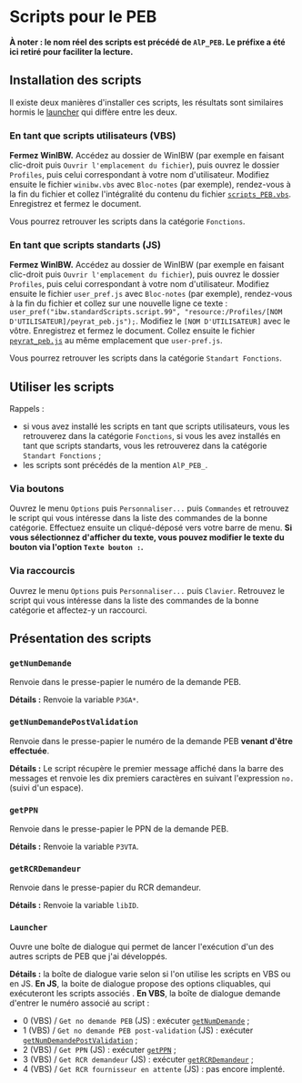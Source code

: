 # Scripts pour le PEB

__À noter : le nom réel des scripts est précédé de `AlP_PEB`. Le préfixe a été ici retiré pour faciliter la lecture.__

## Installation des scripts

Il existe deux manières d'installer ces scripts, les résultats sont similaires hormis le [launcher](https://github.com/Alban-Peyrat/Scripts-WinIBW/blob/main/PEB.md#launcher) qui diffère entre les deux. 

### En tant que scripts utilisateurs (VBS)

__Fermez WinIBW.__
Accédez au dossier de WinIBW (par exemple en faisant clic-droit puis `Ouvrir l'emplacement du fichier`), puis ouvrez le dossier `Profiles`, puis celui correspondant à votre nom d'utilisateur.
Modifiez ensuite le fichier `winibw.vbs` avec `Bloc-notes` (par exemple), rendez-vous à la fin du fichier et collez l'intégralité du contenu du fichier [`scripts_PEB.vbs`](https://github.com/Alban-Peyrat/Scripts-WinIBW/blob/main/scripts_PEB.vbs).
Enregistrez et fermez le document.

Vous pourrez retrouver les scripts dans la catégorie `Fonctions`.

### En tant que scripts standarts (JS)

__Fermez WinIBW.__
Accédez au dossier de WinIBW (par exemple en faisant clic-droit puis `Ouvrir l'emplacement du fichier`), puis ouvrez le dossier `Profiles`, puis celui correspondant à votre nom d'utilisateur.
Modifiez ensuite le fichier `user_pref.js` avec `Bloc-notes` (par exemple), rendez-vous à la fin du fichier et collez sur une nouvelle ligne ce texte : `user_pref("ibw.standardScripts.script.99", "resource:/Profiles/[NOM D'UTILISATEUR]/peyrat_peb.js");`.
Modifiez le `[NOM D'UTILISATEUR]` avec le vôtre.
Enregistrez et fermez le document.
Collez ensuite le fichier [`peyrat_peb.js`](https://github.com/Alban-Peyrat/Scripts-WinIBW/blob/main/peyrat_peb.js) au même emplacement que `user-pref.js`.

Vous pourrez retrouver les scripts dans la catégorie `Standart Fonctions`.

## Utiliser les scripts

Rappels :
* si vous avez installé les scripts en tant que scripts utilisateurs, vous les retrouverez dans la catégorie `Fonctions`, si vous les avez installés en tant que scripts standarts, vous les retrouverez dans la catégorie `Standart Fonctions` ;
* les scripts sont précédés de la mention `AlP_PEB_`.


### Via boutons

Ouvrez le menu `Options` puis `Personnaliser...` puis `Commandes` et retrouvez le script qui vous intéresse dans la liste des commandes de la bonne catégorie.
Effectuez ensuite un cliqué-déposé vers votre barre de menu.
__Si vous sélectionnez d'afficher du texte, vous pouvez modifier le texte du bouton via l'option `Texte bouton :`.__

### Via raccourcis

Ouvrez le menu `Options` puis `Personnaliser...` puis `Clavier`.
Retrouvez le script qui vous intéresse dans la liste des commandes de la bonne catégorie et affectez-y un raccourci.

## Présentation des scripts

### `getNumDemande`

Renvoie dans le presse-papier le numéro de la demande PEB.

__Détails :__ Renvoie la variable `P3GA*`.

### `getNumDemandePostValidation`

Renvoie dans le presse-papier le numéro de la demande PEB __venant d'être effectuée__.

__Détails :__ Le script récupère le premier message affiché dans la barre des messages et renvoie les dix premiers caractères en suivant l'expression `no.` (suivi d'un espace).

### `getPPN`

Renvoie dans le presse-papier le PPN de la demande PEB.

__Détails :__ Renvoie la variable `P3VTA`.

### `getRCRDemandeur`

Renvoie dans le presse-papier du RCR demandeur.

__Détails :__ Renvoie la variable `libID`.

### `Launcher`

Ouvre une boîte de dialogue qui permet de lancer l'exécution d'un des autres scripts de PEB que j'ai développés.

__Détails :__ la boîte de dialogue varie selon si l'on utilise les scripts en VBS ou en JS. __En JS__, la boite de dialogue propose des options cliquables, qui exécuteront les scripts associés . __En VBS__, la boîte de dialogue demande d'entrer le numéro associé au script :
  * 0 (VBS) / `Get no demande PEB` (JS) : exécuter [`getNumDemande`](https://github.com/Alban-Peyrat/Scripts-WinIBW/blob/main/PEB.md#getnumdemande) ;
  * 1 (VBS) / `Get no demande PEB post-validation` (JS) : exécuter [`getNumDemandePostValidation`](https://github.com/Alban-Peyrat/Scripts-WinIBW/blob/main/PEB.md#getnumdemandepostvalidation) ;
  * 2 (VBS) / `Get PPN` (JS) : exécuter [`getPPN`](https://github.com/Alban-Peyrat/Scripts-WinIBW/blob/main/PEB.md#getppn) ;
  * 3 (VBS) / `Get RCR demandeur` (JS) : exécuter [`getRCRDemandeur`](https://github.com/Alban-Peyrat/Scripts-WinIBW/blob/main/PEB.md#getrcrdemandeur) ;
  * 4 (VBS) / `Get RCR fournisseur en attente` (JS) : pas encore implenté.
